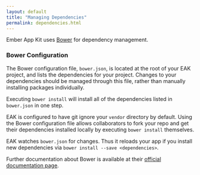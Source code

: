 ```yaml
---
layout: default
title: "Managing Dependencies"
permalink: dependencies.html
---
```

Ember App Kit uses [Bower](http://bower.io/) for dependency management.

### Bower Configuration

The Bower configuration file, `bower.json`, is located at the root of your EAK
project, and lists the dependencies for your project.  Changes to your
dependencies should be managed through this file, rather than manually
installing packages individually.

Executing `bower install` will install all of the dependencies listed in
`bower.json` in one step.

EAK is configured to have git ignore your `vendor` directory by default. Using
the Bower configuration file allows collaborators to fork your repo and get
their dependencies installed locally by executing `bower install` themselves.

EAK watches `bower.json` for changes. Thus it reloads your app if you install
new dependencies via `bower install --save <dependencies>`.

Further documentation about Bower is available at their
[official documentation page](http://bower.io/).
